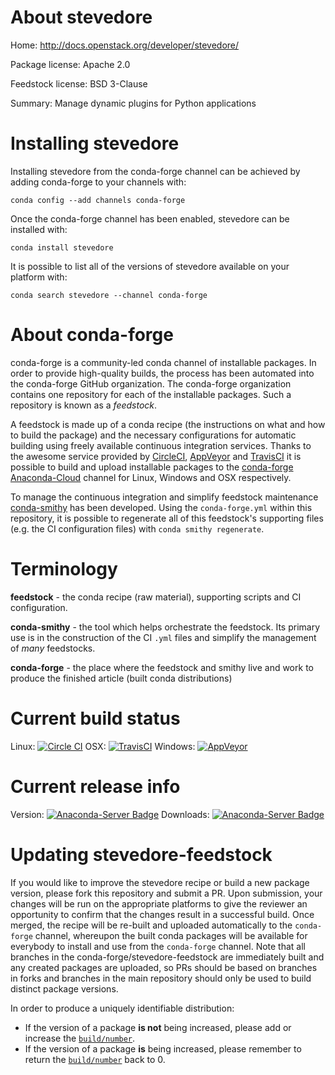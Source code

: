 About stevedore
===============

Home: http://docs.openstack.org/developer/stevedore/

Package license: Apache 2.0

Feedstock license: BSD 3-Clause

Summary: Manage dynamic plugins for Python applications



Installing stevedore
====================

Installing stevedore from the conda-forge channel can be achieved by adding conda-forge to your channels with:

```
conda config --add channels conda-forge
```

Once the conda-forge channel has been enabled, stevedore can be installed with:

```
conda install stevedore
```

It is possible to list all of the versions of stevedore available on your platform with:

```
conda search stevedore --channel conda-forge
```


About conda-forge
=================

conda-forge is a community-led conda channel of installable packages.
In order to provide high-quality builds, the process has been automated into the
conda-forge GitHub organization. The conda-forge organization contains one repository
for each of the installable packages. Such a repository is known as a *feedstock*.

A feedstock is made up of a conda recipe (the instructions on what and how to build
the package) and the necessary configurations for automatic building using freely
available continuous integration services. Thanks to the awesome service provided by
[CircleCI](https://circleci.com/), [AppVeyor](http://www.appveyor.com/)
and [TravisCI](https://travis-ci.org/) it is possible to build and upload installable
packages to the [conda-forge](https://anaconda.org/conda-forge)
[Anaconda-Cloud](http://docs.anaconda.org/) channel for Linux, Windows and OSX respectively.

To manage the continuous integration and simplify feedstock maintenance
[conda-smithy](http://github.com/conda-forge/conda-smithy) has been developed.
Using the ``conda-forge.yml`` within this repository, it is possible to regenerate all of
this feedstock's supporting files (e.g. the CI configuration files) with ``conda smithy regenerate``.


Terminology
===========

**feedstock** - the conda recipe (raw material), supporting scripts and CI configuration.

**conda-smithy** - the tool which helps orchestrate the feedstock.
                   Its primary use is in the construction of the CI ``.yml`` files
                   and simplify the management of *many* feedstocks.

**conda-forge** - the place where the feedstock and smithy live and work to
                  produce the finished article (built conda distributions)

Current build status
====================

Linux: [![Circle CI](https://circleci.com/gh/conda-forge/stevedore-feedstock.svg?style=shield)](https://circleci.com/gh/conda-forge/stevedore-feedstock)
OSX: [![TravisCI](https://travis-ci.org/conda-forge/stevedore-feedstock.svg?branch=master)](https://travis-ci.org/conda-forge/stevedore-feedstock)
Windows: [![AppVeyor](https://ci.appveyor.com/api/projects/status/github/conda-forge/stevedore-feedstock?svg=True)](https://ci.appveyor.com/project/conda-forge/stevedore-feedstock/branch/master)

Current release info
====================
Version: [![Anaconda-Server Badge](https://anaconda.org/conda-forge/stevedore/badges/version.svg)](https://anaconda.org/conda-forge/stevedore)
Downloads: [![Anaconda-Server Badge](https://anaconda.org/conda-forge/stevedore/badges/downloads.svg)](https://anaconda.org/conda-forge/stevedore)


Updating stevedore-feedstock
============================

If you would like to improve the stevedore recipe or build a new
package version, please fork this repository and submit a PR. Upon submission,
your changes will be run on the appropriate platforms to give the reviewer an
opportunity to confirm that the changes result in a successful build. Once
merged, the recipe will be re-built and uploaded automatically to the
`conda-forge` channel, whereupon the built conda packages will be available for
everybody to install and use from the `conda-forge` channel.
Note that all branches in the conda-forge/stevedore-feedstock are
immediately built and any created packages are uploaded, so PRs should be based
on branches in forks and branches in the main repository should only be used to
build distinct package versions.

In order to produce a uniquely identifiable distribution:
 * If the version of a package **is not** being increased, please add or increase
   the [``build/number``](http://conda.pydata.org/docs/building/meta-yaml.html#build-number-and-string).
 * If the version of a package **is** being increased, please remember to return
   the [``build/number``](http://conda.pydata.org/docs/building/meta-yaml.html#build-number-and-string)
   back to 0.
